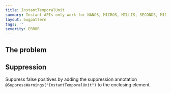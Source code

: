 ```yaml
---
title: InstantTemporalUnit
summary: Instant APIs only work for NANOS, MICROS, MILLIS, SECONDS, MINUTES, HOURS, HALF_DAYS and DAYS.
layout: bugpattern
tags: ''
severity: ERROR
---
```


<!--
*** AUTO-GENERATED, DO NOT MODIFY ***
To make changes, edit the @BugPattern annotation or the explanation in docs/bugpattern.
-->


## The problem


## Suppression
Suppress false positives by adding the suppression annotation `@SuppressWarnings("InstantTemporalUnit")` to the enclosing element.

